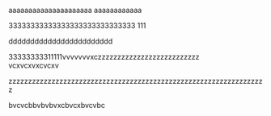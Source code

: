 ааааааааааааааааааааа
аааааааааааа

33333333333333333333333333333
111

dddddddddddddddddddddddd


33333333311111vvvvvvvxczzzzzzzzzzzzzzzzzzzzzzzzzz  
vcxvcxvxcvcxv







zzzzzzzzzzzzzzzzzzzzzzzzzzzzzzzzzzzzzzzzzzzzzzzzzzzzzzzzzzzzzzzzzz




















bvcvcbbvbvbvxcbvcxbvcvbc
